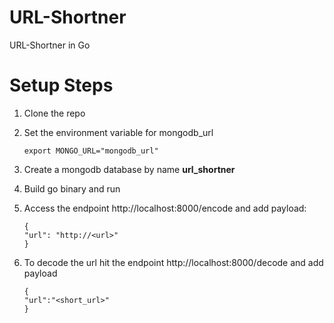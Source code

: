 # URL-Shortner
URL-Shortner in Go

# Setup Steps
1. Clone the repo
2. Set the environment variable for mongodb_url

    `export MONGO_URL="mongodb_url"`
  
3. Create a mongodb database by name **url_shortner**
4. Build go binary and run
5. Access the endpoint http://localhost:8000/encode and add payload:
     ``` 
     {
    "url": "http://<url>"
    }
    ```
    
6. To decode the url hit the endpoint http://localhost:8000/decode and add payload
    ```
    {
    "url":"<short_url>"
    }
    ```
    
